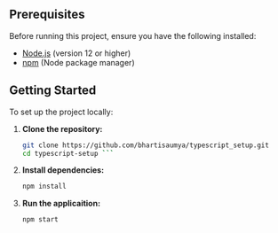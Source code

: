 ## Prerequisites
Before running this project, ensure you have the following installed:
- [Node.js](https://nodejs.org/) (version 12 or higher)
- [npm](https://www.npmjs.com/) (Node package manager)

## Getting Started

To set up the project locally:

1. **Clone the repository:**
   ```bash
   git clone https://github.com/bhartisaumya/typescript_setup.git
   cd typescript-setup ```

2. **Install dependencies:**
   ```bash
   npm install
   ```

3. **Run the applicaition:**
   ```bash
   npm start
   ```

